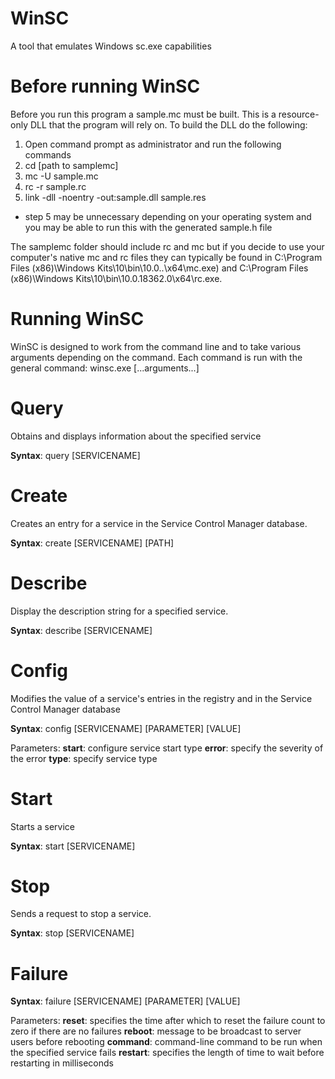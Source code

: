 # WinSC
A tool that emulates Windows sc.exe capabilities

# Before running WinSC
Before you run this program a sample.mc must be built. This is a resource-only DLL that the program will rely on.
To build the DLL do the following: 
  1. Open command prompt as administrator and run the following commands
  2. cd [path to samplemc]
  3. mc -U sample.mc
  4. rc -r sample.rc
  5. link -dll -noentry -out:sample.dll sample.res
     
* step 5 may be unnecessary depending on your operating system and you may be able to run this with the generated sample.h file

The samplemc folder should include rc and mc but if you decide to use your computer's native mc and rc files they can typically be found in C:\Program Files (x86)\Windows Kits\10\bin\10.0..\x64\mc.exe) and C:\Program Files (x86)\Windows Kits\10\bin\10.0.18362.0\x64\rc.exe.

# Running WinSC
WinSC is designed to work from the command line and to take various arguments depending on the command.
Each command is run with the general command: winsc.exe [...arguments...]

# Query

Obtains and displays information about the specified service

**Syntax**: query [SERVICENAME]

# Create

Creates an entry for a service in the Service Control Manager database.

**Syntax**: create [SERVICENAME] [PATH]

# Describe

Display the description string for a specified service.

**Syntax**: describe [SERVICENAME]

# Config

Modifies the value of a service's entries in the registry and in the Service Control Manager database

**Syntax**: config [SERVICENAME] [PARAMETER] [VALUE]

Parameters: 
**start**:          configure service start type
**error**:          specify the severity of the error
**type**:           specify service type

# Start

Starts a service

**Syntax**: start [SERVICENAME]

# Stop

Sends a request to stop a service.

**Syntax**: stop [SERVICENAME]

# Failure

**Syntax**: failure [SERVICENAME] [PARAMETER] [VALUE]

Parameters: 
**reset**:          specifies the time after which to reset the failure count to zero if there are no failures
**reboot**:         message to be broadcast to server users before rebooting
**command**:        command-line command to be run when the specified service fails
**restart**:        specifies the length of time to wait before restarting in milliseconds




